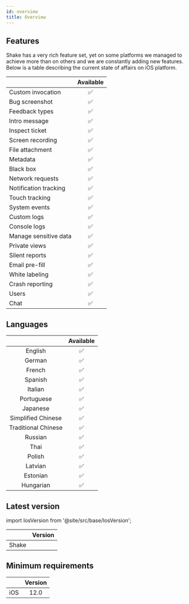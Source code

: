 ```yaml
---
id: overview
title: Overview
---
```


## Features

Shake has a very rich feature set, yet on some platforms we managed to achieve more than on others and we are 
constantly adding new features. Below is a table describing the current state of affairs on iOS platform.

|                      | Available |
|----------------------|:---------:|
| Custom invocation    |    ✅     |
| Bug screenshot       |    ✅     |
| Feedback types       |    ✅     |
| Intro message        |    ✅     |
| Inspect ticket       |    ✅     |
| Screen recording     |    ✅     |
| File attachment      |    ✅     |
| Metadata             |    ✅     |
| Black box            |    ✅     |
| Network requests     |    ✅     |
| Notification tracking|    ✅     |
| Touch tracking       |    ✅     |
| System events        |    ✅     |
| Custom logs          |    ✅     |
| Console logs         |    ✅     |
| Manage sensitive data|    ✅     |
| Private views        |    ✅     |
| Silent reports       |    ✅     |
| Email pre-fill       |    ✅     |
| White labeling       |    ✅     |
| Crash reporting      |    ✅     |
| Users                |    ✅     |
| Chat                 |    ✅     |

## Languages
|                      | Available |
|:--------------------:|:---------:|
|  English             |     ✅    |
|  German              |     ✅    |
|  French              |     ✅    |
|  Spanish             |     ✅    |
|  Italian             |     ✅    |
|  Portuguese          |     ✅    |
|  Japanese            |     ✅    |
|  Simplified Chinese  |     ✅    |
|  Traditional Chinese |     ✅    |
|  Russian             |     ✅    |
|  Thai                |     ✅    |
|  Polish              |     ✅    |
|  Latvian             |     ✅    |
|  Estonian            |     ✅    |
|  Hungarian           |     ✅    |

## Latest version

import IosVersion from '@site/src/base/IosVersion';

|         |      Version      |
|:-------:|:-----------------:|
| Shake   | <IosVersion/> |

## Minimum requirements
|         |    Version   |
|:-------:|:------------:|
|   iOS   |      12.0    |
